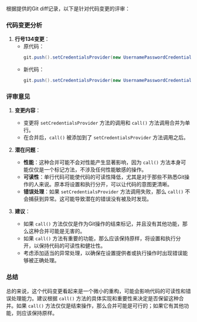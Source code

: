 根据提供的Git diff记录，以下是针对代码变更的评审：

### 代码变更分析
1. **行号134变更**：
   - 原代码：
     ```java
     git.push().setCredentialsProvider(new UsernamePasswordCredentialsProvider(token, ""))
     ```
   - 新代码：
     ```java
     git.push().setCredentialsProvider(new UsernamePasswordCredentialsProvider(token, "")).call()
     ```

### 评审意见
1. **变更内容**：
   - 变更将 `setCredentialsProvider` 方法的调用和 `call()` 方法调用合并为单行。
   - 在合并后，`call()` 被添加到了 `setCredentialsProvider` 方法调用之后。

2. **潜在问题**：
   - **性能**：这种合并可能不会对性能产生显著影响，因为 `call()` 方法本身可能仅仅是一个标记方法，不涉及任何性能敏感的操作。
   - **可读性**：单行代码可能使代码的可读性降低，尤其是对于那些不熟悉Git操作的人来说。原本将设置和执行分开，可以让代码的意图更清晰。
   - **错误处理**：如果 `setCredentialsProvider` 方法调用失败，那么 `call()` 不会捕获到异常。这可能导致潜在的错误没有被及时发现。

3. **建议**：
   - 如果 `call()` 方法仅仅是作为Git操作的结束标记，并且没有其他功能，那么这种合并可能是无害的。
   - 如果 `call()` 方法有重要的功能，那么应该保持原样，将设置和执行分开，以保持代码的可读性和健壮性。
   - 考虑添加适当的异常处理，以确保在设置提供者或执行操作时出现错误能够被正确处理。

### 总结
总的来说，这个代码变更看起来是一个微小的重构，可能会影响代码的可读性和错误处理能力。建议根据 `call()` 方法的具体实现和重要性来决定是否保留这种合并。如果 `call()` 方法仅仅是结束操作，那么合并可能是可行的；如果它有其他功能，则应该保持原样。